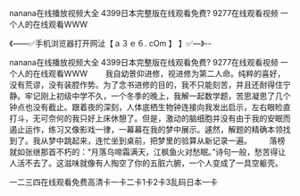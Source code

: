 nanana在线播放视频大全
4399日本完整版在线观看免费?
9277在线观看视频
一个人的在线观看WWW


《——✅手机浏览器打开网沚【ａ３ｅ６. cOm 】 】✅—》--

nanana在线播放视频大全
4399日本完整版在线观看免费?
9277在线观看视频
一个人的在线观看WWW
　　我自幼景仰进修，视进修为第二人命。纯粹的喜好，没有荒谬，没有装腔作势。为了念书进修的目的，我不只能刻苦，并且还耐得住宁静。牢记刚上初级中学不久，一个冬季的晚上，我解一起数学题，苦思凝思了几个钟点也没有截止。跟着夜的深刻，人体底栖生物钟连接向我发出启示，左右眼睑直打斗，无可奈何的我只好上床休憩了。但是，激动的脑细胞并没有由于我的安眠而遏止运作，练习又像影戏一律，一幕幕在我的梦中展示。遽然，解题的精确本领找到了。我从梦中跳起来，连忙坐到桌前，把梦里的验算从新记录一遍。
　　落榜就如张继那首不朽的：“月落乌啼霜满天，江枫鱼火对愁眠。”诗句一般，愁苦得让人活不去了。这滋味就像有人掏空了你的五脏六腑，一个人变成了一具空躯壳。





一二三四在线观看免费高清卡一卡二卡1卡2卡3乱码日本一卡
